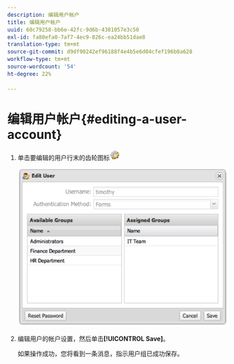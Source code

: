 ```yaml
---
description: 编辑用户帐户
title: 编辑用户帐户
uuid: 60c79258-bb6e-42fc-9d6b-4381057e3c50
exl-id: fa80efa0-7af7-4ec9-826c-ea24bb51dae8
translation-type: tm+mt
source-git-commit: d9df90242ef96188f4e4b5e6d04cfef196b0a628
workflow-type: tm+mt
source-wordcount: '54'
ht-degree: 22%

---
```


# 编辑用户帐户{#editing-a-user-account}

1. 单击要编辑的用户行末的齿轮图标![](assets/edit_icon.png)

   ![](assets/edit_user_account.png)

1. 编辑用户的帐户设置，然后单击&#x200B;**[!UICONTROL Save]**。

   如果操作成功，您将看到一条消息，指示用户组已成功保存。
